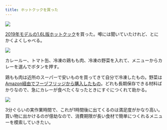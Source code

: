 ```yaml
---
title: ホットクックを買った
---
```


![](https://lh3.googleusercontent.com/kxm57ATx18NpKnt7eYo_IXgT2htWhXtnon025rb9eZfGqiar_TFW2CQx_S23TWaRkBormXS-mERaPnCa70SvEQ_5nLZxAuHDIuJspgsCoCZLY7HquNS8-CCBXNKRq1BxjU5WFUYnWLtMJrhqwwFT3YPl5IuNjantRDxNzNhKOcK3DfBZXlk22EyMuJDe0XTwMWC3orbURQR2lyHcVaaomE2naPrYxU8lboAsThIH7FAV5HzCPngHXJBLcBpqFCw8PdSsvKsjyOtU9GM8C6M7DvBBlJAPF6pH_w3Hfds-RnIr6_tld8Zs5jD2XkjhAB4VXn66j_4QObUDj3zguGaEoONe9hsEP8zsKx4LQQ0-PnOYsXIqSiuzy1ykqLQz3SF5dTqkiH4vyiNibmM9QrRi526NC6teZ6OT2vlvtt-ndPeKK35VSOcSBlLq-FTA11DIcC6w17XNdT4YmdpcvC94UjaqFotV8iQorzgjY_Sg8OLSWCAQUGnoKzYKEKmPLMFE6eGMKLQk-9YuCbXEHHtS-FqcNvVxeyL-9sfEtidP3-6oWfAZqeWx3vMsyEyhIirwUfgTP7UMwGYmU_eivJ6IMCYDuR4exGorZfrpNdg-nDi8VOw_TZiQTGmXP3JfBCHSqaYFU_t2jBy2syPgPuuBLbyqYZTccYVlt2kgjS8akAH40fIY5g=w1720-h1290-no)

[2019年モデルの1.6L版ホットクック](https://www.amazon.co.jp/gp/product/B07TWPRHHJ)を買った。噂には聞いていたけれど、とにかくよくしゃべる。

![](https://lh3.googleusercontent.com/PfrLSwtIxl-suvZDyEdOQpylqS9mC0UfGkEIEZmR-Hrw1IEL4seDd-Jk5dL-_a0B1ZLMeywV9Tpk0SzPATrYeADcrZiRoM8U1SFPrALaIYx0pYmGV9mltjnjLH2OVxIqm1tzt6VULWuSOBsoE40p4TVXQ1Zka8LpHXljRJgOHW-FcQSdox6oXsbkp5VrKJDM0sn4g7i8oK5hc1y53HGOXKkdN1Ou9voi86KbgFYU2ryHBo4_rEl4bAqx1jtMHjWqZdG_b3SRJA0mu0mUscuD4eQxr1r91Kf3LTuMz_ZyyJ1vxhS32Ykj1rWufVfK4G_j2dHVZA3FutOJC4EB5aRsTvO04OYZV-wGxOZhWEeKtj5cwrrd2imRObtMxcgLJp0mLycRt88R1EY_nm-IlmrYGiME5fS_A3d5qFFnm7bBfWeZE6lX7DY9Ih9nNGgVIKqX2nakp2FxtATNPvTlUtwuX0LcZCK_jBEiAwfUwT2LIKL5fQ8uNzwflZ2I6t-CrMtGWXT9UpKxcc86BKFaQ0br0p3ZneqaCv3Si0Ylx4Kd0iycPsWhoXA7arZs93R_jdwcVeBUInmYU0Q1d_vrITPAQ8d5q6GReiFdurK8xaLP6HzR1DK7itDjYgprDvGUAnaib88EAjDtgPSvQV8jO7md1dQxm30iRo0GKP_0tERseNuc0YP6pA=w1720-h1290-no)

カレールー、トマト缶、冷凍の鶏もも肉、冷凍の野菜を入れて、メニューからカレーを選んでボタンを押す。

鶏もも肉は近所のスーパーで安いものを買ってきて自分で冷凍したもの。野菜は[Amazon経由でフーヅフリッジから購入したもの](https://www.amazon.co.jp/gp/product/B009AO9U0I)。どれも長期保存できる材料ばかりなので、急にカレーが食べたくなったときにすぐにつくれて助かる。

![](https://lh3.googleusercontent.com/ORcEn-czUBSzCsxrpldPy_Dn4YTezYIs1pKVPta_C3Nzw2ZvfF3aASdPVdInM6T8Ag1D0mxSFCJO2UW2bLDnhmQEcaCc6i4Z8E9lHmCzviXAeX-6j1taKECanpFSpR4X--ypnPtPTcZ7mtZX5gdsymMfCvXtz9bZJ9o3lEsXbpzj3VUq5vS-kR3mDKDlxr0R7Si_XpWrRKkYKd7HX5mynX5Oi8cSqAGk8GuEpzvg8gIqXgmn4rJqPMDd2X9Z7q8g3tKQqKGP9BdEpYPLu7WAH_Y05Yb1ZdOLr3kV8YLCjdoKehQrZTQewFB5GcDjxDH7g1zUWQjw0B7UbvnucEdpJGa-7y620AmIKGRWeYHdK4dlNuPksf5Goj33gGBarPYUlCqDITPhb-dEsuu-94d_qzIwmBW-q6PPGRuX_QUwC2kIxnEvaC0Q5mi51w9F8FHxS3X08J4JYuTgMZ3_qFuONtH8mPEK6BSPoO4d3Ks2iirb7ecuSHuiuxQ7guJW3H6fFOyaYUmRLehHTK2T_kKpKl2GNEFyZHRMuR1cmnnCusSI2Mc57QZJmXJhmlWGsFI6qeYJHFnAhFfsi_eWxvzjvpSjLZuTOcDPAlbk2aHu4COfUFkWUY854nA1_2l0fYET9IUaB8q08vfWXshQccltTZpmPyTWVVsvWfM8k3SIJwA0k21zwQ=w1720-h1290-no)

3分ぐらいの実作業時間で、これが1時間後に出てくるのは満足度がかなり高い。買い物に出かけるのが億劫なので、消費期限が長い食材で簡単につくれるメニューを模索していきたい。
